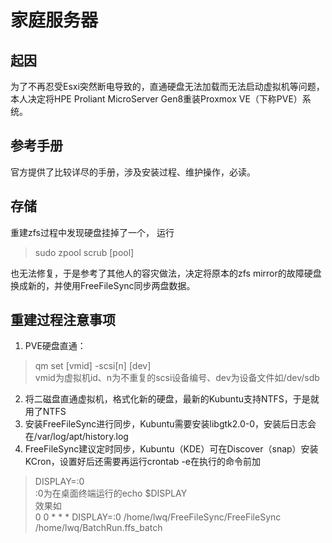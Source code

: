 # 家庭服务器
## 起因
为了不再忍受Esxi突然断电导致的，直通硬盘无法加载而无法启动虚拟机等问题，本人决定将HPE Proliant MicroServer Gen8重装Proxmox VE（下称PVE）系统。
## 参考手册
官方提供了比较详尽的手册，涉及安装过程、维护操作，必读。
## 存储
重建zfs过程中发现硬盘挂掉了一个， 运行
> sudo zpool scrub [pool]

也无法修复，于是参考了其他人的容灾做法，决定将原本的zfs mirror的故障硬盘换成新的，并使用FreeFileSync同步两盘数据。
## 重建过程注意事项
1. PVE硬盘直通：
> qm set [vmid] -scsi[n] [dev]<br>
> vmid为虚拟机id、n为不重复的scsi设备编号、dev为设备文件如/dev/sdb
2. 将二磁盘直通虚拟机，格式化新的硬盘，最新的Kubuntu支持NTFS，于是就用了NTFS
3. 安装FreeFileSync进行同步，Kubuntu需要安装libgtk2.0-0，安装后日志会在/var/log/apt/history.log
4. FreeFileSync建议定时同步，Kubuntu（KDE）可在Discover（snap）安装KCron，设置好后还需要再运行crontab -e在执行的命令前加
> DISPLAY=:0<br>
> :0为在桌面终端运行的echo $DISPLAY<br>
> 效果如<br>
> 0 0 * * * DISPLAY=:0 /home/lwq/FreeFileSync/FreeFileSync /home/lwq/BatchRun.ffs_batch